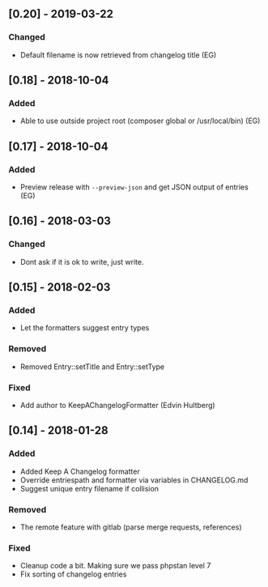## [0.20] - 2019-03-22
### Changed
- Default filename is now retrieved from changelog title (EG)

## [0.18] - 2018-10-04
### Added
- Able to use outside project root (composer global or /usr/local/bin) (EG)

## [0.17] - 2018-10-04
### Added
- Preview release with `--preview-json` and get JSON output of entries (EG)

## [0.16] - 2018-03-03
### Changed
- Dont ask if it is ok to write, just write.

## [0.15] - 2018-02-03
### Added
- Let the formatters suggest entry types

### Removed
- Removed Entry::setTitle and Entry::setType

### Fixed
- Add author to KeepAChangelogFormatter (Edvin Hultberg)

## [0.14] - 2018-01-28
### Added
- Added Keep A Changelog formatter
- Override entriespath and formatter via variables in CHANGELOG.md
- Suggest unique entry filename if collision

### Removed
- The remote feature with gitlab (parse merge requests, references)

### Fixed
- Cleanup code a bit. Making sure we pass phpstan level 7
- Fix sorting of changelog entries

<!--
formatter: keep-a-changelog
-->
